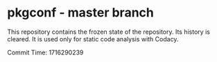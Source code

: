 # pkgconf - master branch

This repository contains the frozen state of the repository.
Its history is cleared. It is used only for static code
analysis with Codacy.

Commit Time: 1716290239